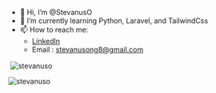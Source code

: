- 👋 Hi, I’m @StevanusO
- 🌱 I’m currently learning Python, Laravel, and TailwindCss
- 📫 How to reach me:
  - [Linkedln](https://www.linkedin.com/in/stevanusong)
  - Email : stevanusong8@gmail.com

<p>&nbsp;<img align="center" src="https://github-readme-stats.vercel.app/api?username=stevanuso&show_icons=true&theme=tokyonight&locale=en" alt="stevanuso" /></p>

<p><img align="left" src="https://github-readme-stats.vercel.app/api/top-langs?username=stevanuso&show_icons=true&theme=tokyonight&locale=en&layout=compact" alt="stevanuso" /></p>

<!---
StevanusO/StevanusO is a ✨ special ✨ repository because its `README.md` (this file) appears on your GitHub profile.
You can click the Preview link to take a look at your changes.
--->

